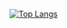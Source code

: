 [![Top Langs](https://github-readme-stats.vercel.app/api/top-langs/?username=JasxnNg&theme=radical&langs_count=16&layout=donut)](https://github.com/JasxnNg/)
<!--
**JasxnNg/JasxnNg** is a ✨ _special_ ✨ repository because its `README.md` (this file) appears on your GitHub profile.
## Hi there 👋
[![Jason Ng's GitHub stats](https://github-readme-stats.vercel.app/api?username=JasxnNg&count_private=true&show_icons=true&theme=react)](https://github.com/JasxnNg)
Here are some ideas to get you started:

- 🔭 I’m currently working on ...
- 🌱 I’m currently learning ...
- 👯 I’m looking to collaborate on ...
- 🤔 I’m looking for help with ...
- 💬 Ask me about ...
- 📫 How to reach me: ...
- 😄 Pronouns: ...
- ⚡ Fun fact: ...
-->
